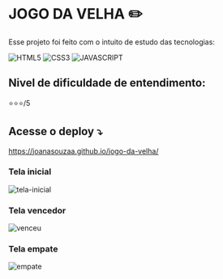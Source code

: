 # JOGO DA VELHA ✏️
Esse projeto foi feito com o intuito de estudo das tecnologias:

<div>
<img alt="HTML5" src="https://img.shields.io/badge/HTML5-E34F26?style=for-the-badge&logo=html5&logoColor=white">
<img alt="CSS3"src="https://img.shields.io/badge/CSS3-1572B6?style=for-the-badge&logo=css3&logoColor=white">
<img alt="JAVASCRIPT"src="https://img.shields.io/badge/JavaScript-F7DF1E?style=for-the-badge&logo=javascript&logoColor=black">
</div>

## Nivel de dificuldade de entendimento:
⭐⭐⭐/5

## Acesse o deploy ⤵️
https://joanasouzaa.github.io/jogo-da-velha/


### Tela inicial
![tela-inicial](https://github.com/joanasouzaa/jogo-da-velha/assets/138633905/dbdf8675-494d-4102-9064-a64e89c7d7ab)

### Tela vencedor
![venceu](https://github.com/joanasouzaa/jogo-da-velha/assets/138633905/261c5083-b595-46e3-8559-470881ab402d)

### Tela empate
![empate](https://github.com/joanasouzaa/jogo-da-velha/assets/138633905/c3f6873f-bbce-4684-9181-3fb10716582f)

